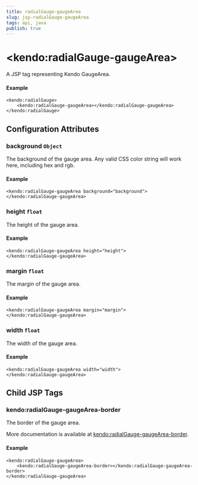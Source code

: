 ```yaml
---
title: radialGauge-gaugeArea
slug: jsp-radialGauge-gaugeArea
tags: api, java
publish: true
---
```


# \<kendo:radialGauge-gaugeArea\>
A JSP tag representing Kendo GaugeArea.

#### Example
    <kendo:radialGauge>
        <kendo:radialGauge-gaugeArea></kendo:radialGauge-gaugeArea>
    </kendo:radialGauge>


## Configuration Attributes


### background `Object`

The background of the gauge area.
Any valid CSS color string will work here, including hex and rgb.

#### Example
    <kendo:radialGauge-gaugeArea background="background">
    </kendo:radialGauge-gaugeArea>



### height `float`

The height of the gauge area.

#### Example
    <kendo:radialGauge-gaugeArea height="height">
    </kendo:radialGauge-gaugeArea>



### margin `float`

The margin of the gauge area.

#### Example
    <kendo:radialGauge-gaugeArea margin="margin">
    </kendo:radialGauge-gaugeArea>



### width `float`

The width of the gauge area.

#### Example
    <kendo:radialGauge-gaugeArea width="width">
    </kendo:radialGauge-gaugeArea>



## Child JSP Tags

### kendo:radialGauge-gaugeArea-border

The border of the gauge area.

More documentation is available at [kendo:radialGauge-gaugeArea-border](/api/wrappers/jsp/radialgauge/gaugearea-border).

#### Example

    <kendo:radialGauge-gaugeArea>
        <kendo:radialGauge-gaugeArea-border></kendo:radialGauge-gaugeArea-border>
    </kendo:radialGauge-gaugeArea>
 
